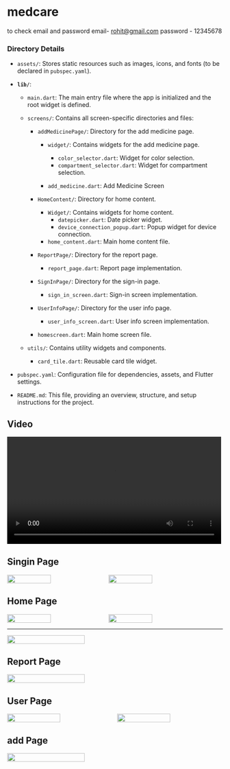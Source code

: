 # medcare

to check email and password
email- rohit@gmail.com
password - 12345678

### Directory Details

- `assets/`: Stores static resources such as images, icons, and fonts (to be declared in `pubspec.yaml`).
- **`lib/`**:

  - `main.dart`: The main entry file where the app is initialized and the root widget is defined.
  - `screens/`: Contains all screen-specific directories and files:

    - `addMedicinePage/`: Directory for the add medicine page.

      - `widget/`: Contains widgets for the add medicine page.

        - `color_selector.dart`: Widget for color selection.
        - `compartment_selector.dart`: Widget for compartment selection.

      - `add_medicine.dart`: Add Medicine Screen

    - `HomeContent/`: Directory for home content.
      - `Widget/`: Contains widgets for home content.
        - `datepicker.dart`: Date picker widget.
        - `device_connection_popup.dart`: Popup widget for device connection.
      - `home_content.dart`: Main home content file.
    - `ReportPage/`: Directory for the report page.
      - `report_page.dart`: Report page implementation.
    - `SignInPage/`: Directory for the sign-in page.
      - `sign_in_screen.dart`: Sign-in screen implementation.
    - `UserInfoPage/`: Directory for the user info page.
      - `user_info_screen.dart`: User info screen implementation.
    - `homescreen.dart`: Main home screen file.

  - `utils/`: Contains utility widgets and components.
    - `card_tile.dart`: Reusable card tile widget.

- `pubspec.yaml`: Configuration file for dependencies, assets, and Flutter settings.
- `README.md`: This file, providing an overview, structure, and setup instructions for the project.

## Video

<video width="500" controls>
  <source src="assets/images/vid.mp4.mp4" type="video/mp4">
  Your browser does not support the video tag.
</video>

## Singin Page

<div style="display: flex; gap: 10px;">
  <img src="assets/images/singin1.jpg" width="45%">
  <img src="assets/images/singin2.jpg" width="45%">
</div>

## Home Page

<div style="display: flex; gap: 10px;">
  <img src="assets/images/home1.jpg" width="45%">
  <img src="assets/images/home2.jpg" width="45%">
</div>
<hr>
<div style="display: flex; gap: 10px;">
  <img src="assets/images/homepop.jpg" width="60%">
</div>

## Report Page

<div style="display: flex; gap: 10px;">
  <img src="assets/images/re1.jpg" width="60%">
</div>

## User Page

<div style="display: flex; gap: 10px;">
  <img src="assets/images/user1.jpg" width="50%">
  <img src="assets/images/user2.jpg" width="50%">
</div>

## add Page

<div style="display: flex; gap: 10px;">
  <img src="assets/images/add.jpg" width="60%">
</div>
